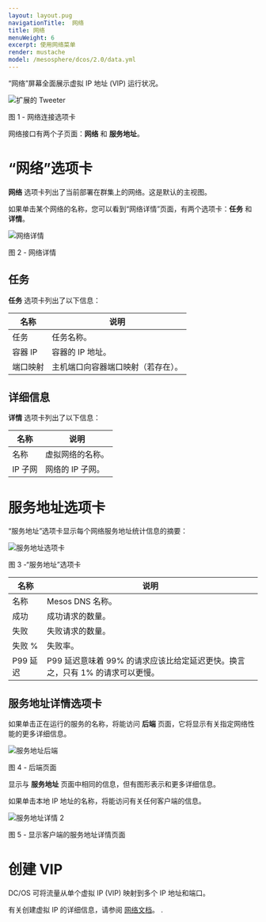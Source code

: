 ```yaml
---
layout: layout.pug
navigationTitle:  网络
title: 网络
menuWeight: 6
excerpt: 使用网络菜单
render: mustache
model: /mesosphere/dcos/2.0/data.yml
---
```


“网络”屏幕全面展示虚拟 IP 地址 (VIP) 运行状况。


![扩展的 Tweeter](/mesosphere/dcos/2.0/img/GUI-Networking-Main.png)

图 1 - 网络连接选项卡

网络接口有两个子页面：**网络** 和 **服务地址**。

# “网络”选项卡

**网络** 选项卡列出了当前部署在群集上的网络。这是默认的主视图。

如果单击某个网络的名称，您可以看到“网络详情”页面，有两个选项卡：**任务** 和 **详情**。

![网络详情](/mesosphere/dcos/2.0/img/GUI-Networking-Networks-Detail.png)

图 2 - 网络详情

## 任务

**任务** 选项卡列出了以下信息：

| 名称 | 说明 |
|---------|--------------|
| 任务 | 任务名称。  |
| 容器 IP |    容器的 IP 地址。     |
| 端口映射 | 主机端口向容器端口映射（若存在）。      |

## 详细信息

**详情** 选项卡列出了以下信息：

| 名称 | 说明 |
|---------|--------------|
| 名称 | 虚拟网络的名称。  |
| IP 子网 |    网络的 IP 子网。    |

# 服务地址选项卡

“服务地址”选项卡显示每个网络服务地址统计信息的摘要：

![服务地址选项卡](/mesosphere/dcos/2.0/img/GUI-Networking-Service-Addresses-Main.png)

图 3 -“服务地址”选项卡

| 名称 | 说明 |
|---------|--------------|
| 名称 | Mesos DNS 名称。  |
| 成功 | 成功请求的数量。      |
| 失败 | 失败请求的数量。 |
| 失败 % | 失败率。 |
| P99 延迟 | P99 延迟意味着 99% 的请求应该比给定延迟更快。换言之，只有 1% 的请求可以更慢。 |

## 服务地址详情选项卡

如果单击正在运行的服务的名称，将能访问 **后端** 页面，它将显示有关指定网络性能的更多详细信息。

![服务地址后端](/mesosphere/dcos/2.0/img/GUI-Networking-Service-Addresses-Backends.png)

图 4 - 后端页面

显示与 **服务地址** 页面中相同的信息，但有图形表示和更多详细信息。

如果单击本地 IP 地址的名称，将能访问有关任何客户端的信息。

![服务地址详情 2](/mesosphere/dcos/2.0/img/GUI-Networking-Service-Addresses-Detail.png)

图 5 - 显示客户端的服务地址详情页面


# 创建 VIP

DC/OS 可将流量从单个虚拟 IP (VIP) 映射到多个 IP 地址和端口。

有关创建虚拟 IP 的详细信息，请参阅 [网络文档](/mesosphere/dcos/cn/2.0/networking/load-balancing-vips/virtual-ip-addresses/#creating-a-vip)。
.